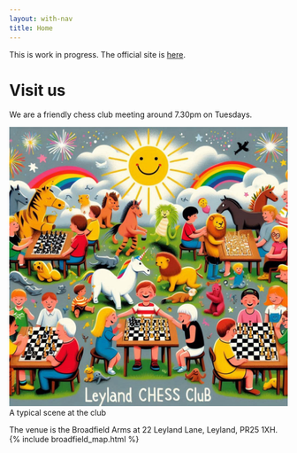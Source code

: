 ```yaml
---
layout: with-nav
title: Home
---
```


This is work in progress.  The official site is [here](http://www.leylandchess.org.uk).

# Visit us

We are a friendly chess club meeting around 7.30pm on Tuesdays.

![cartoon chess utopia](/assets/images/leyland_chess_1.jpeg)
A typical scene at the club

<div class="spacer"></div>
The venue is the Broadfield Arms at 22 Leyland Lane, Leyland, PR25 1XH.

<div class="spacer"></div>
{% include broadfield_map.html %}
<div class="spacer"></div>
